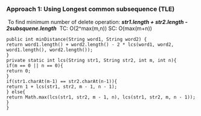 ### Approach 1: Using Longest common subsequence (TLE)
​
To find minimum number of delete operation: ***str1.length + str2.length - 2subsquene.length***
​
TC: O(2^max(m,n))
SC: O(max(m+n))
​
```
public int minDistance(String word1, String word2) {
return word1.length() + word2.length() - 2 * lcs(word1, word2, word1.length(), word2.length());
}
private static int lcs(String str1, String str2, int m, int n){
if(m == 0 || n == 0){
return 0;
}
if(str1.charAt(m-1) == str2.charAt(n-1)){
return 1 + lcs(str1, str2, m - 1, n - 1);
} else{
return Math.max(lcs(str1, str2, m - 1, n), lcs(str1, str2, m, n - 1));
}
}
```
